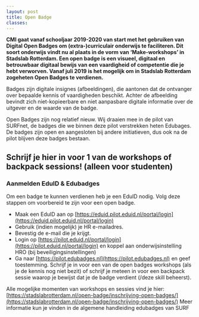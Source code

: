 ```yaml
---
layout: post
title: Open Badge
classes: 
---
```


**CMI gaat vanaf schooljaar 2019-2020 van start met het gebruiken van Digital Open Badges om (extra-)curriculair onderwijs te faciliteren. Dit soort onderwijs vindt nu al plaats in de vorm van ‘Make-workshops’ in Stadslab Rotterdam. Een open badge is een visueel, digitaal en betrouwbaar digitaal bewijs van een vaardigheid of competentie die je hebt verworven. Vanaf juli 2019 is het mogelijk om in Stadslab Rotterdam zogeheten Open Badges te verdienen.**

Badges zijn digitale insignes (afbeeldingen), die aantonen dat de ontvanger over bepaalde kennis of vaardigheden beschikt. Achter de afbeelding bevindt zich niet-kopieerbare en niet aanpasbare digitale informatie over de uitgever en de waarde van de badge.

Open Badges zijn nog relatief nieuw. Wij draaien mee in de pilot van SURFnet, de badges die we binnen deze pilot verstrekken heten Edubages. De badges zijn open en aangesloten bij andere initiatieven, dus ook na de pilot blijven deze badges bestaan.

## Schrijf je hier in voor 1 van de workshops of backpack sessions! (alleen voor studenten)

### Aanmelden EduID & Edubadges

Om een badge te kunnen verdienen heb je een EduID nodig. Volg deze stappen om voorbereid te zijn voor een open badge.

- Maak een EduID aan op [https://eduid.pilot.eduid.nl/portal/login](https://eduid.pilot.eduid.nl/portal/login)
- Gebruik (indien mogelijk) je HR e-mailadres.
- Bevestig de e-mail die je krijgt.
- Login op [https://pilot.eduid.nl/portal/login](https://pilot.eduid.nl/portal/login) en koppel aan onderwijsinstelling HRO (bij beveiligingsinstellingen)
- Ga naar [https://pilot.edubadges.nl](https://pilot.edubadges.nl) en geef toestemming. Schrijf je in voor een van de open badges workshops (als je de kennis nog niet bezit) of schrijf je meteen in voor een backpack sessie waarop je bewijst dat je de badge verdient (/deze skill beheerst).

Alle mogelijke momenten van workshops en sessies vind je hier: [https://stadslabrotterdam.nl/open-badge/inschrijving-open-badges/](https://stadslabrotterdam.nl/open-badge/inschrijving-open-badges/)
Meer informatie kun je vinden in de algemene handleiding edubadges van SURF
